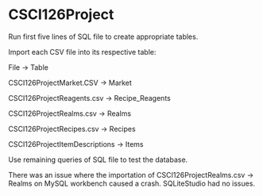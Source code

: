 # CSCI126Project

Run first five lines of SQL file to create appropriate tables.  



Import each CSV file into its respective table:

File -> Table

CSCI126ProjectMarket.CSV -> Market

CSCI126ProjectReagents.csv -> Recipe_Reagents

CSCI126ProjectRealms.csv -> Realms

CSCI126ProjectRecipes.csv -> Recipes

CSCI126ProjectItemDescriptions -> Items



Use remaining queries of SQL file to test the database.

There was an issue where the importation of CSCI126ProjectRealms.csv -> Realms on MySQL workbench caused a crash.  SQLiteStudio had no issues.
